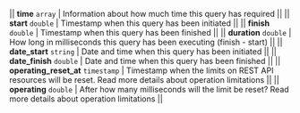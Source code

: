 || **time**
`array` | Information about how much time this query has required ||
|| **start**
`double` | Timestamp when this query has been initiated ||
|| **finish**
`double` | Timestamp when this query has been finished ||
|| **duration**
`double` | How long in milliseconds this query has been executing (finish - start) ||
|| **date_start**
`string` | Date and time when this query has been initiated ||
|| **date_finish**
`double` | Date and time when this query has been finished ||
|| **operating_reset_at**
`timestamp` | Timestamp when the limits on REST API resources will be reset. Read more details about operation limitations ||
|| **operating**
`double` | After how many milliseconds will the limit be reset? Read more details about operation limitations ||